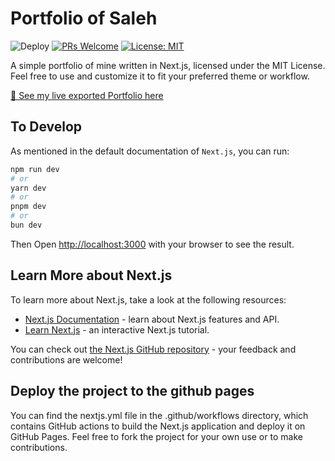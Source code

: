 # Portfolio of Saleh

![Deploy](https://github.com/SirSaleh/Portfolio/actions/workflows/nextjs.yml/badge.svg)
[![PRs Welcome](https://img.shields.io/badge/PRs-welcome-brightgreen.svg?style=flat-square)](http://makeapullrequest.com)
[![License: MIT](https://img.shields.io/badge/License-MIT-yellow.svg)](https://opensource.org/licenses/MIT)

A simple portfolio of mine written in Next.js, licensed under the MIT License. Feel free to use and customize it to fit your preferred theme or workflow.

[🔗 See my live exported Portfolio here](https://sirsaleh.github.io/Portfolio/)

## To Develop

As mentioned in the default documentation of `Next.js`, you can run:

```bash
npm run dev
# or
yarn dev
# or
pnpm dev
# or
bun dev
```

Then Open [http://localhost:3000](http://localhost:3000) with your browser to see the result.

## Learn More about Next.js

To learn more about Next.js, take a look at the following resources:

- [Next.js Documentation](https://nextjs.org/docs) - learn about Next.js features and API.
- [Learn Next.js](https://nextjs.org/learn) - an interactive Next.js tutorial.

You can check out [the Next.js GitHub repository](https://github.com/vercel/next.js/) - your feedback and contributions are welcome!

## Deploy the project to the github pages

You can find the nextjs.yml file in the .github/workflows directory, which contains GitHub actions to build the Next.js application and deploy it on GitHub Pages. Feel free to fork the project for your own use or to make contributions.
